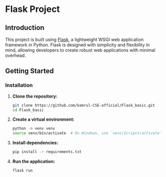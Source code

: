 # Flask Project

## Introduction
This project is built using [Flask](https://flask.palletsprojects.com/), a lightweight WSGI web application framework in Python. Flask is designed with simplicity and flexibility in mind, allowing developers to create robust web applications with minimal overhead.

## Getting Started

### Installation
1. **Clone the repository:**
   ```bash
   git clone https://github.com/kamrul-CSE-official/Flask_basic.git
   cd Flask_basic

2. **Create a virtual environment:**
    ```bash
    python -m venv venv
    source venv/bin/activate  # On Windows, use `venv\Scripts\activate`

3. **Install dependencies:**
    ```bash
    pip install -r requirements.txt

4. **Run the application:**
    ```bash
    flask run






